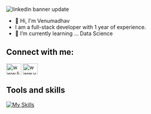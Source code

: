 ![linkedin banner update](https://github.com/user-attachments/assets/6e79634c-571f-46d5-9151-8e6343de9ec3)
- 👋 Hi, I'm Venumadhav
-  I am a full-stack developer with 1 year of experience.
- 🌱 I’m currently learning ... Data Science



## Connect with me:
<p align="left">
<a href="https://linkedin.com/in/www.linkedin.com/in/venumadhav07" target="blank"><img align="center" src="https://raw.githubusercontent.com/rahuldkjain/github-profile-readme-generator/master/src/images/icons/Social/linked-in-alt.svg" alt="www.linkedin.com/in/venumadhav07" height="30" width="40" /></a>
  <a href="https://www.youtube.com/@venucodex" target="blank"><img align="center" src="https://raw.githubusercontent.com/rahuldkjain/github-profile-readme-generator/master/src/images/icons/Social/youtube.svg" alt="www.youtube.com/@venucodex" height="30" width="40" /></a>
</p>



## Tools and skills
[![My Skills](https://skillicons.dev/icons?i=python,php,html,css,js,jquery,mysql,postgresql,git,flask&perline=5)](https://skillicons.dev)


